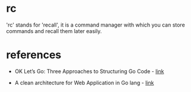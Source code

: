 # rc

'rc' stands for 'recall', it is a command manager with which you can store commands and recall them later easily.

# references

- OK Let’s Go: Three Approaches to Structuring Go Code - [link](https://www.perimeterx.com/tech-blog/2019/ok-lets-go/)

- A clean architecture for Web Application in Go lang - [link](https://medium.com/wesionary-team/a-clean-architecture-for-web-application-in-go-lang-4b802dd130bb)